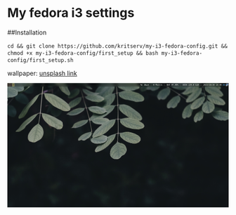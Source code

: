 # My fedora i3 settings

##Installation

```
cd && git clone https://github.com/kritserv/my-i3-fedora-config.git && chmod +x my-i3-fedora-config/first_setup && bash my-i3-fedora-config/first_setup.sh
```

wallpaper: <a href="https://unsplash.com/photos/green-leafed-plant-in-closeup-shot-CBh4D3l0EwM">unsplash link</a>

<img src="/preview.png">
